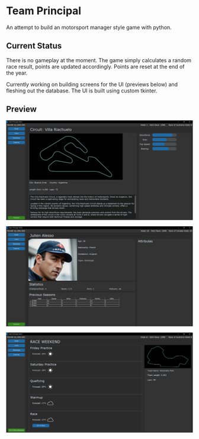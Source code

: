 # Team Principal

An attempt to build an motorsport manager style game with python. 

## Current Status

There is no gameplay at the moment. The game simply calculates a random race result, points are updated accordingly. Points are reset at the end of the year.

Currently working on building screens for the UI (previews below) and fleshing out the database. The UI is built using custom tkinter.

## Preview

![Circuit](images/circuit_page.PNG)

![Circuit](images/driver_page.PNG)

![Circuit](images/race_weekend_page.PNG)